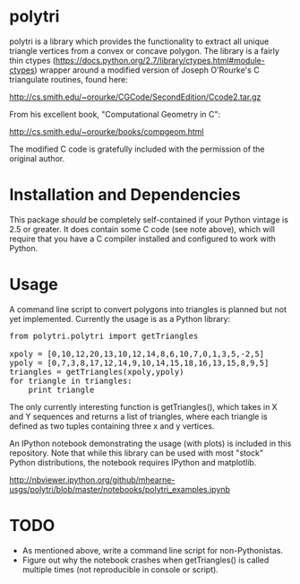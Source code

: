 polytri
=======

polytri is a library which provides the functionality to extract all
unique triangle vertices from a convex or concave polygon.  The library is
a fairly thin ctypes (https://docs.python.org/2.7/library/ctypes.html#module-ctypes)
wrapper around a modified version of Joseph O'Rourke's C triangulate routines, found here:

http://cs.smith.edu/~orourke/CGCode/SecondEdition/Ccode2.tar.gz

From his excellent book, "Computational Geometry in C":

http://cs.smith.edu/~orourke/books/compgeom.html

The modified C code is gratefully included with the permission of the original author.

Installation and Dependencies
=============================

This package *should* be completely self-contained if your Python vintage is 2.5 or greater.
It does contain some C code (see note above), which will require that you have a C compiler
installed and configured to work with Python.

Usage
======

A command line script to convert polygons into triangles is planned but not yet implemented.
Currently the usage is as a Python library:

<pre>
from polytri.polytri import getTriangles

xpoly = [0,10,12,20,13,10,12,14,8,6,10,7,0,1,3,5,-2,5]
ypoly = [0,7,3,8,17,12,14,9,10,14,15,18,16,13,15,8,9,5]
triangles = getTriangles(xpoly,ypoly)
for triangle in triangles:
    print triangle
</pre>

The only currently interesting function is getTriangles(), which takes in X and Y
sequences and returns a list of triangles, where each triangle is defined as two 
tuples containing three x and y vertices.

An IPython notebook demonstrating the usage (with plots) is included in this repository.  Note that 
while this library can be used with most "stock" Python distributions, the notebook requires IPython and 
matplotlib. 

http://nbviewer.ipython.org/github/mhearne-usgs/polytri/blob/master/notebooks/polytri_examples.ipynb

TODO
====

* As mentioned above, write a command line script for non-Pythonistas.
* Figure out why the notebook crashes when getTriangles() is called multiple times (not reproducible in console or script).

